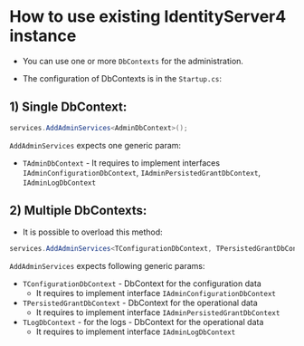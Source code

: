 # How to use existing IdentityServer4 instance

- You can use one or more `DbContexts` for the administration.

- The configuration of DbContexts is in the `Startup.cs`:

## 1) Single DbContext:

```cs
services.AddAdminServices<AdminDbContext>();
```

`AddAdminServices` expects one generic param:

- `TAdminDbContext` - It requires to implement interfaces `IAdminConfigurationDbContext`, `IAdminPersistedGrantDbContext`, `IAdminLogDbContext`

## 2) Multiple DbContexts:

- It is possible to overload this method:

```cs
services.AddAdminServices<TConfigurationDbContext, TPersistedGrantDbContext, TLogDbContext>();
```

`AddAdminServices` expects following generic params:

- `TConfigurationDbContext` - DbContext for the configuration data
  - It requires to implement interface `IAdminConfigurationDbContext`
- `TPersistedGrantDbContext` - DbContext for the operational data
  - It requires to implement interface `IAdminPersistedGrantDbContext`
- `TLogDbContext` - for the logs - DbContext for the operational data
  - It requires to implement interface `IAdminLogDbContext`
